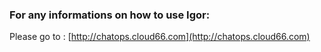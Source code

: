 <!-- usedin: [ _legacy_docker/Tutorials, _rails/Tutorials] - post: -->


### For any informations on how to use Igor:

Please go to : [http://chatops.cloud66.com](http://chatops.cloud66.com)
